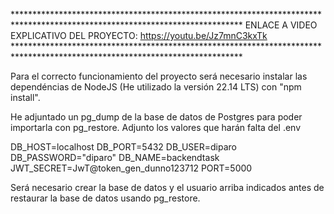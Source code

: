 **************************************************************************************************************************** ENLACE A VIDEO EXPLICATIVO DEL PROYECTO: https://youtu.be/Jz7mnC3kxTk ****************************************************************************************************************************

Para el correcto funcionamiento del proyecto será necesario instalar las dependéncias de NodeJS (He utilizado la versión 22.14 LTS) con "npm install".

He adjuntado un pg_dump de la base de datos de Postgres para poder importarla con pg_restore. Adjunto los valores que harán falta del .env

DB_HOST=localhost
DB_PORT=5432
DB_USER=diparo
DB_PASSWORD="diparo"
DB_NAME=backendtask
JWT_SECRET=JwT@token_gen_dunno123712
PORT=5000


Será necesario crear la base de datos y el usuario arriba indicados antes de restaurar la base de datos usando pg_restore.
